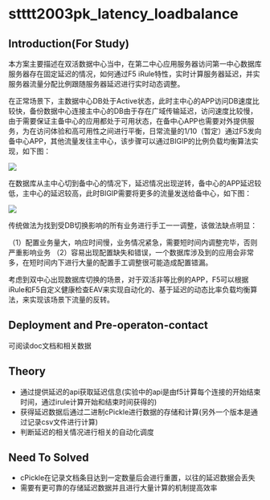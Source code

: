 # stttt2003pk_latency_loadbalance

## Introduction(For Study)

本方案主要描述在双活数据中心当中，在第二中心应用服务器访问第一中心数据库服务器存在固定延迟的情况，如何通过F5 iRule特性，实时计算服务器延迟，并实服务器流量分配比例跟随服务器延迟进行实时动态调整。

在正常场景下，主数据中心DB处于Active状态，此时主中心的APP访问DB速度比较快，备份数据中心连接主中心的DB由于存在广域传输延迟，访问速度比较慢，由于需要保证主备中心的应用都处于可用状态，在备中心APP也需要对外提供服务，为在访问体验和高可用性之间进行平衡，日常流量的1/10（暂定）通过F5发向备中心APP，其他流量发往主中心，该步骤可以通过BIGIP的比例负载均衡算法实现，如下图：

![](https://raw.github.com/stttt2003pk/stttt2003pk_latency_loadbalance_test/master/screenshot/ag1.png)

在数据库从主中心切到备中心的情况下，延迟情况出现逆转，备中心的APP延迟较低，主中心的延迟较高，此时BIGIP需要将更多的流量发送给备中心，如下图：

![](https://raw.github.com/stttt2003pk/stttt2003pk_latency_loadbalance_test/master/screenshot/ag2.png)

传统做法为找到受DB切换影响的所有业务进行手工一一调整，该做法缺点明显：

（1）配置业务量大，响应时间慢，业务情况紧急，需要短时间内调整完毕，否则严重影响业务
（2）容易出现配置缺失和错误，一个数据库涉及到的应用会非常多，在短时间内下进行大量的配置手工调整很可能造成配置错漏。

考虑到双中心出现数据库切换的场景，对于双活非等比例的APP，F5可以根据iRule和F5自定义健康检查EAV来实现自动化的、基于延迟的动态比率负载均衡算法，来实现该场景下流量的反转。

## Deployment and Pre-operaton-contact

可阅读doc文档和相关数据

## Theory

* 通过提供延迟的api获取延迟信息(实验中的api是由f5计算每个连接的开始结束时间，通过irule计算开始和结束时间获得的)
* 获得延迟数据后通过二进制cPickle进行数据的存储和计算(另外一个版本是通过记录csv文件进行计算)
* 判断延迟的相关情况进行相关的自动化调度

## Need To Solved

* cPickle在记录文档条目达到一定数量后会进行重置，以往的延迟数据会丢失
* 需要有更可靠的存储延迟数据并且进行大量计算的机制提高效率
